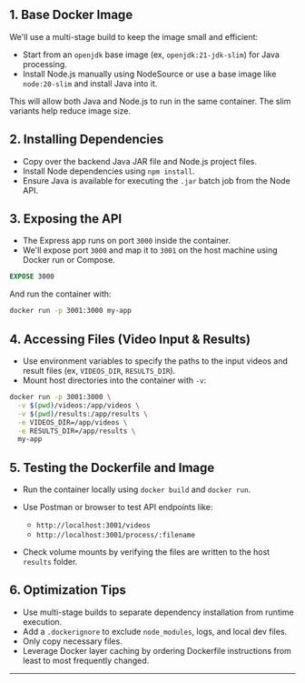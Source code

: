 ## 1. Base Docker Image

We'll use a multi-stage build to keep the image small and efficient:

* Start from an `openjdk` base image (ex, `openjdk:21-jdk-slim`) for Java processing.
* Install Node.js manually using NodeSource or use a base image like `node:20-slim` and install Java into it.

This will allow both Java and Node.js to run in the same container. The slim variants help reduce image size.

## 2. Installing Dependencies

* Copy over the backend Java JAR file and Node.js project files.
* Install Node dependencies using `npm install`.
* Ensure Java is available for executing the `.jar` batch job from the Node API.

## 3. Exposing the API

* The Express app runs on port `3000` inside the container.
* We'll expose port `3000` and map it to `3001` on the host machine using Docker run or Compose.

```Dockerfile
EXPOSE 3000
```

And run the container with:

```bash
docker run -p 3001:3000 my-app
```

## 4. Accessing Files (Video Input & Results)

* Use environment variables to specify the paths to the input videos and result files (ex, `VIDEOS_DIR`, `RESULTS_DIR`).
* Mount host directories into the container with `-v`:

```bash
docker run -p 3001:3000 \
  -v $(pwd)/videos:/app/videos \
  -v $(pwd)/results:/app/results \
  -e VIDEOS_DIR=/app/videos \
  -e RESULTS_DIR=/app/results \
  my-app
```

## 5. Testing the Dockerfile and Image

* Run the container locally using `docker build` and `docker run`.
* Use Postman or browser to test API endpoints like:

  * `http://localhost:3001/videos`
  * `http://localhost:3001/process/:filename`
* Check volume mounts by verifying the files are written to the host `results` folder.

## 6. Optimization Tips

* Use multi-stage builds to separate dependency installation from runtime execution.
* Add a `.dockerignore` to exclude `node_modules`, logs, and local dev files.
* Only copy necessary files.
* Leverage Docker layer caching by ordering Dockerfile instructions from least to most frequently changed.

---
